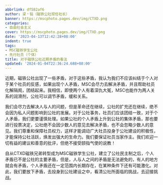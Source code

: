 ```yaml
---
abbrlink: df582af6
author: 梁﹡铭（磁铁公社现任社长）
banner: https://mscphoto.pages.dev/img/CTXD.png
categories:
- 自由社会主义
cover: https://mscphoto.pages.dev/img/CTXD.png
date: '2023-04-13T12:42:28+08:00'
indent: true
tags:
- MSC磁铁学生公社
- 先行社员（个体）
title: 对于磁铁公社近期矛盾的看法
updated: '2024-01-04T22:36:24.688+08:00'
---
```

近期，磁铁公社出现了一些矛盾，对于这些矛盾，我认为我们不应该纠结于个人对于某个社员的反感，如果出现个人矛盾，MSC会尽力去解决矛盾，并且帮助社员化解隔阂，团结起来。我相信，即使两个人有着深仇大冤，MSC也能作为两人关系的润滑剂，公社可以调节矛盾，缓和关系。

我们会尽力去解决人与人的问题，但是革命还在继续，公社的扩充还在继续，绝不会因为私人问题影响到公社的发展。对于公社事务，社员们应该团结一致，对于个人矛盾，我们更要谨慎处理。如果公社的个人矛盾上升到公社的集体矛盾，那也要进行投票决定，公社绝不会因少数人的意见去解决矛盾，也不会忽略少数人的意见。我们尊重和保障社员权力，这样才能调动广大社员投身于公社建设的积极性，才能保持公社活跃，焕发出强大的生命力。我们要保证社员当家作主。我们欢迎一切有益的建议和善意的批评，但绝不接受颐指气使的说教！

自从CTXD磁铁兄弟转型成为MSC磁铁学生公社，建立了公社民主制之后，个人矛盾已不是公社的主要矛盾，但是，人与人之间的矛盾是无法避免的，有人的地方就会有矛盾，个人矛盾还在一定范围内长期存在，在某种条件下还有可能激化。对此，我们要放下矛盾，去投身到公社建设之中，看清公社所面临的挑战，去迎接挑战。
